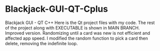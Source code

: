 # Blackjack-GUI-QT-Cplus
Blackjack GUI - QT C++
Here is the Qt project files with my code.
The rest of the project along with EXECUTABLE is shown in MAIN BRANCH.
Improved version. Randomizing until a card was new is not efficient and affected app speed. I modified the random function to pick a card then delete, removing the indefinite loop.
